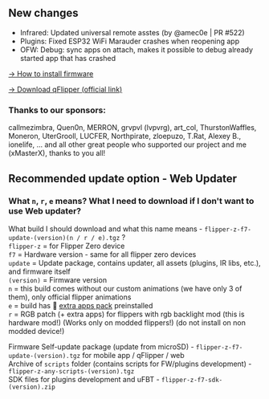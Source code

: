 ## New changes
* Infrared: Updated universal remote asstes (by @amec0e | PR #522)
* Plugins: Fixed ESP32 WiFi Marauder crashes when reopening app
* OFW: Debug: sync apps on attach, makes it possible to debug already started app that has crashed

[-> How to install firmware](https://github.com/DarkFlippers/unleashed-firmware/blob/dev/documentation/HowToInstall.md)

[-> Download qFlipper (official link)](https://flipperzero.one/update)

### Thanks to our sponsors:
callmezimbra, Quen0n, MERRON, grvpvl (lvpvrg), art_col, ThurstonWaffles, Moneron, UterGrooll, LUCFER, Northpirate, zloepuzo, T.Rat, Alexey B., ionelife, ...
and all other great people who supported our project and me (xMasterX), thanks to you all!


## **Recommended update option - Web Updater**

### What `n`, `r`, `e` means? What I need to download if I don't want to use Web updater?
What build I should download and what this name means - `flipper-z-f7-update-(version)(n / r / e).tgz` ? <br>
`flipper-z` = for Flipper Zero device<br>
`f7` = Hardware version - same for all flipper zero devices<br>
`update` = Update package, contains updater, all assets (plugins, IR libs, etc.), and firmware itself<br>
`(version)` = Firmware version<br>
`n` = this build comes without our custom animations (we have only 3 of them), only official flipper animations<br>
`e` = build has 🎲 [extra apps pack](https://github.com/xMasterX/all-the-plugins) preinstalled<br>
`r` = RGB patch (+ extra apps) for flippers with rgb backlight mod (this is hardware mod!) (Works only on modded flippers!) (do not install on non modded device!)

Firmware Self-update package (update from microSD) - `flipper-z-f7-update-(version).tgz` for mobile app / qFlipper / web<br>
Archive of `scripts` folder (contains scripts for FW/plugins development) - `flipper-z-any-scripts-(version).tgz`<br>
SDK files for plugins development and uFBT - `flipper-z-f7-sdk-(version).zip`



